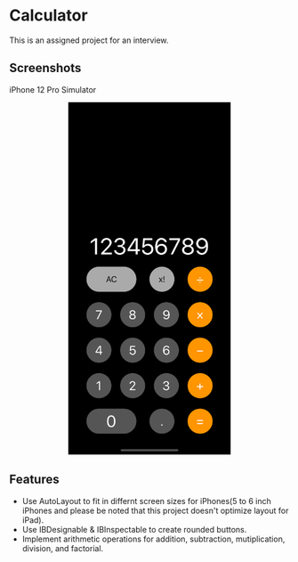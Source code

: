 # Calculator


This is an assigned project for an interview.

## Screenshots
iPhone 12 Pro Simulator
<p align="center">
  <img width="292" height="633" src="https://github.com/rachelpeichen/Calculator/blob/main/Screenshot/Simulator%20Screen%20Shot%20-%20iPhone%2012%20Pro%20-%202021-07-27%20at%2016.13.44.png">
</p>

## Features
- Use AutoLayout to fit in differnt screen sizes for iPhones(5 to 6 inch iPhones and please be noted that this project doesn't optimize layout for iPad).
- Use IBDesignable & IBInspectable to create rounded buttons.
- Implement arithmetic operations for addition, subtraction, mutiplication, division, and factorial.



